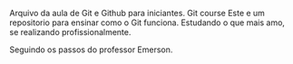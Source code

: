 Arquivo da aula de Git e Github para iniciantes.
Git course
Este e um repositorio para ensinar como o Git funciona.
Estudando o que mais amo, se realizando profissionalmente.

Seguindo os passos do professor Emerson.

